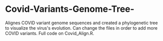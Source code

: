 # Covid-Variants-Genome-Tree-
Alignes COVID variant genome sequences and created a phylogenetic tree to visualize the virus's evolution. Can change the files in order to add more COVID variants.
Full code on Covid_Align.R.
